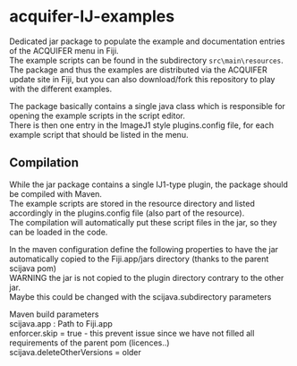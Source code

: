# acquifer-IJ-examples
Dedicated jar package to populate the example and documentation entries of the ACQUIFER menu in Fiji.  
The example scripts can be found in the subdirectory `src\main\resources`.  
The package and thus the examples are distributed via the ACQUIFER update site in Fiji, but you can also download/fork this repository to play with the different examples.  

The package basically contains a single java class which is responsible for opening the example scripts in the script editor.  
There is then one entry in the ImageJ1 style plugins.config file, for each example script that should be listed in the menu.  
 
## Compilation  
While the jar package contains a single IJ1-type plugin, the package should be compiled with Maven.  
The example scripts are stored in the resource directory and listed accordingly in the plugins.config file (also part of the resource).  
The compilation will automatically put these script files in the jar, so they can be loaded in the code.  

In the maven configuration define the following properties to have the jar automatically copied to the Fiji.app/jars directory (thanks to the parent scijava pom)  
WARNING the jar is not copied to the plugin directory contrary to the other jar.  
Maybe this could be changed with the scijava.subdirectory parameters

Maven build parameters  
scijava.app : Path to Fiji.app  
enforcer.skip = true - this prevent issue since we have not filled all requirements of the parent pom (licences..)  
scijava.deleteOtherVersions = older  
